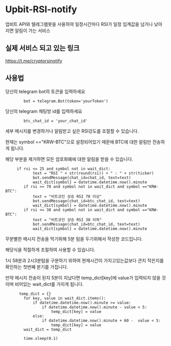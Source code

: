 # Upbit-RSI-notify
업비트 API와 텔레그램봇을 사용하여 일정시간마다 RSI가 일정 임계값을 넘거나 낮아지면 알림이 가는 서비스

## 실제 서비스 되고 있는 링크
https://t.me/cryptorsinotify


## 사용법
당신의 telegram bot의 토큰을 입력하세요
```
        bot = telegram.Bot(token='yourToken')
```
당신의 telegram 채팅방 id를 입력하세요
```
        btc_chat_id = 'your_chat_id'
```
세부 메시지를 변경하거나 알림받고 싶은 RSI강도를 조절할 수 있습니다.

현재는 symbol =="KRW-BTC"으로 설정되어있기 때문에 BTC에 대한 알림만 전송하게 됩니다. 

해당 부분을 제거하면 모든 암호화폐에 대한 알림을 받을 수 있습니다.
```
     if rsi <= 25 and symbol not in wait_dict:            
            text = "RSI " + str(round(rsi)) + " : " + str(ticker)
            bot.sendMessage(chat_id=chat_id, text=text)
            wait_dict[symbol] = datetime.datetime.now().minute
        if rsi >= 70 and symbol not in wait_dict and symbol =="KRW-BTC":  
            text = "비트코인 상승 RSI 70 이상"
            bot.sendMessage(chat_id=btc_chat_id, text=text)
            wait_dict[symbol] = datetime.datetime.now().minute
        if rsi <= 30 and symbol not in wait_dict and symbol =="KRW-BTC":  
            text = "비트코인 상승 RSI 30 이하"
            bot.sendMessage(chat_id=btc_chat_id, text=text)
            wait_dict[symbol] = datetime.datetime.now().minute  
```
무분별한 메시지 전송을 막기위해 5분 텀을 두기위해서 작성한 코드입니다.

해당식을 적절하게 조절하여 사용할 수 있습니다.

1시 58분과 2시3분텀을 구분하기 위하여 현재시간이 가지고있는값보다 큰지 작은지를 확인하는 첫번째 분기를 가집니다.

만약 메시지 전송이 된지 5분이 지났다면 temp_dict[key]에 value가 입력되지 않을 것이며 비어있는 wait_dict를 가지게 됩니다.

```
      temp_dict = {}
        for key, value in wait_dict.items():
            if datetime.datetime.now().minute >= value:
                if datetime.datetime.now().minute - value < 5:
                    temp_dict[key] = value
            else:
                if datetime.datetime.now().minute + 60 -  value < 5:
                    temp_dict[key] = value
        wait_dict = temp_dict
        
        time.sleep(0.1)
```
